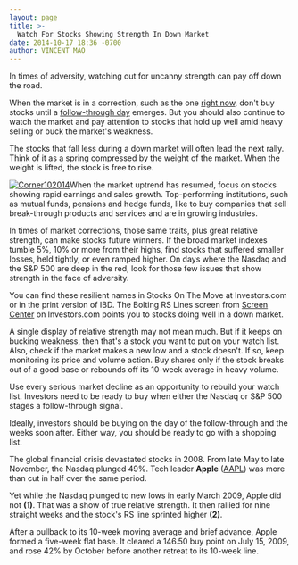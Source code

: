 ```yaml
---
layout: page
title: >-
  Watch For Stocks Showing Strength In Down Market
date: 2014-10-17 18:36 -0700
author: VINCENT MAO
---
```





In times of adversity, watching out for uncanny strength can pay off down the road.


When the market is in a correction, such as the one [right now](http://news.investors.com/investing/big-picture.htm), don't buy stocks until a [follow-through day](http://education.investors.com/investors-corner/702061-dire-market-headlines-occur-at-market-bottoms.htm) emerges. But you should also continue to watch the market and pay attention to stocks that hold up well amid heavy selling or buck the market's weakness.


The stocks that fall less during a down market will often lead the next rally. Think of it as a spring compressed by the weight of the market. When the weight is lifted, the stock is free to rise.


[![Corner102014](https://www.investors.com/wp-content/uploads/2014/10/Corner102014.gif)](https://www.investors.com/wp-content/uploads/2014/10/Corner102014.gif)When the market uptrend has resumed, focus on stocks showing rapid earnings and sales growth. Top-performing institutions, such as mutual funds, pensions and hedge funds, like to buy companies that sell break-through products and services and are in growing industries.


In times of market corrections, those same traits, plus great relative strength, can make stocks future winners. If the broad market indexes tumble 5%, 10% or more from their highs, find stocks that suffered smaller losses, held tightly, or even ramped higher. On days where the Nasdaq and the S&P 500 are deep in the red, look for those few issues that show strength in the face of adversity.


You can find these resilient names in Stocks On The Move at Investors.com or in the print version of IBD. The Bolting RS Lines screen from [Screen Center](http://research.investors.com/screen-center/?nav=ResearchSC) on Investors.com points you to stocks doing well in a down market.


A single display of relative strength may not mean much. But if it keeps on bucking weakness, then that's a stock you want to put on your watch list. Also, check if the market makes a new low and a stock doesn't. If so, keep monitoring its price and volume action. Buy shares only if the stock breaks out of a good base or rebounds off its 10-week average in heavy volume.


Use every serious market decline as an opportunity to rebuild your watch list. Investors need to be ready to buy when either the Nasdaq or S&P 500 stages a follow-through signal.


Ideally, investors should be buying on the day of the follow-through and the weeks soon after. Either way, you should be ready to go with a shopping list.


The global financial crisis devastated stocks in 2008. From late May to late November, the Nasdaq plunged 49%. Tech leader **Apple** ([AAPL](https://research.investors.com/quote.aspx?symbol=AAPL)) was more than cut in half over the same period.


Yet while the Nasdaq plunged to new lows in early March 2009, Apple did not **(1)**. That was a show of true relative strength. It then rallied for nine straight weeks and the stock's RS line sprinted higher **(2)**.


After a pullback to its 10-week moving average and brief advance, Apple formed a five-week flat base. It cleared a 146.50 buy point on July 15, 2009, and rose 42% by October before another retreat to its 10-week line.




